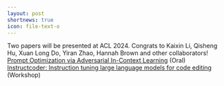 ```yaml
---
layout: post
shortnews: true
icon: file-text-o
---
```


Two papers will be presented at ACL 2024. Congrats to Kaixin Li, Qisheng Hu, Xuan Long Do, Yiran Zhao, Hannah Brown and other collaborators!  
      [Prompt Optimization via Adversarial In-Context Learning](https://arxiv.org/pdf/2312.02614) (Oral)  
      [Instructcoder: Instruction tuning large language models for code editing](https://arxiv.org/pdf/2310.20329) (Workshop)